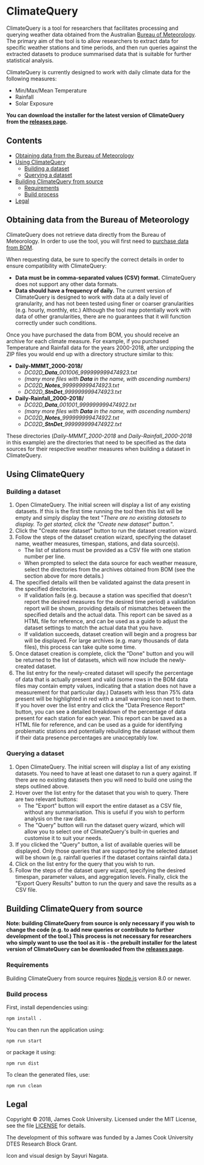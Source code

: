 ClimateQuery
=============

ClimateQuery is a tool for researchers that facilitates processing and querying weather data obtained from the Australian [Bureau of Meteorology](http://www.bom.gov.au/). The primary aim of the tool is to allow researchers to extract data for specific weather stations and time periods, and then run queries against the extracted datasets to produce summarised data that is suitable for further statistical analysis.

ClimateQuery is currently designed to work with daily climate data for the following measures:

- Min/Max/Mean Temperature
- Rainfall
- Solar Exposure

**You can download the installer for the latest version of ClimateQuery from the [releases page](https://github.com/adamrehn/ClimateQuery/releases).**


Contents
--------

- [Obtaining data from the Bureau of Meteorology](#obtaining-data-from-the-bureau-of-meteorology)
- [Using ClimateQuery](#using-climatequery)
  - [Building a dataset](#building-a-dataset)
  - [Querying a dataset](#querying-a-dataset)
- [Building ClimateQuery from source](#building-climatequery-from-source)
  - [Requirements](#requirements)
  - [Build process](#build-process)
- [Legal](#legal)


Obtaining data from the Bureau of Meteorology
---------------------------------------------

ClimateQuery does not retrieve data directly from the Bureau of Meteorology. In order to use the tool, you will first need to [purchase data from BOM](http://reg.bom.gov.au/climate/data-services/charges.shtml).

When requesting data, be sure to specify the correct details in order to ensure compatibility with ClimateQuery:

- **Data must be in comma-separated values (CSV) format.** ClimateQuery does not support any other data formats.
- **Data should have a frequency of daily.** The current version of ClimateQuery is designed to work with data at a daily level of granularity, and has not been tested using finer or coarser granularities (e.g. hourly, monthly, etc.) Although the tool may potentially work with data of other granularities, there are no guarantees that it will function correctly under such conditions.

Once you have purchased the data from BOM, you should receive an archive for each climate measure. For example, if you purchased Temperature and Rainfall data for the years 2000-2018, after unzipping the ZIP files you would end up with a directory structure similar to this:

- **Daily-MMMT_2000-2018/**
  - *DC02D_**Data**_001006_999999999474923.txt*
  - *(many more files with **Data** in the name, with ascending numbers)*
  - *DC02D_**Notes**_999999999474923.txt*
  - *DC02D_**StnDet**_999999999474923.txt*
- **Daily-Rainfall_2000-2018/**
  - *DC02D_**Data**_001001_999999999474922.txt*
  - *(many more files with **Data** in the name, with ascending numbers)*
  - *DC02D_**Notes**_999999999474922.txt*
  - *DC02D_**StnDet**_999999999474922.txt*

These directories (*Daily-MMMT_2000-2018* and *Daily-Rainfall_2000-2018* in this example) are the directories that need to be specified as the data sources for their respective weather measures when building a dataset in ClimateQuery.


Using ClimateQuery
------------------

### Building a dataset

1. Open ClimateQuery. The initial screen will display a list of any existing datasets. If this is the first time running the tool then this list will be empty and simply display the text "*There are no existing datasets to display. To get started, click the "Create new dataset" button.*".
2. Click the "Create new dataset" button to run the dataset creation wizard.
3. Follow the steps of the dataset creation wizard, specifying the dataset name, weather measures, timespan, stations, and data source(s).
    - The list of stations must be provided as a CSV file with one station number per line.
    - When prompted to select the data source for each weather measure, select the directories from the archives obtained from BOM (see the section above for more details.)
4. The specified details will then be validated against the data present in the specified directories.
    - If validation fails (e.g. because a station was specified that doesn't report the desired measures for the desired time period) a validation report will be shown, providing details of mismatches between the specified details and the actual data. This report can be saved as a HTML file for reference, and can be used as a guide to adjust the dataset settings to match the actual data that you have.
	- If validation succeeds, dataset creation will begin and a progress bar will be displayed. For large archives (e.g. many thousands of data files), this process can take quite some time.
5. Once dataset creation is complete, click the "Done" button and you will be returned to the list of datasets, which will now include the newly-created dataset.
6. The list entry for the newly-created dataset will specify the percentage of data that is actually present and valid (some rows in the BOM data files may contain empty values, indicating that a station does not have a measurement for that particular day.) Datasets with less than 75% data present will be highlighted in red with a small warning icon next to them. If you hover over the list entry and click the "Data Presence Report" button, you can see a detailed breakdown of the percentage of data present for each station for each year. This report can be saved as a HTML file for reference, and can be used as a guide for identifying problematic stations and potentially rebuilding the dataset without them if their data presence percentages are unacceptably low.

### Querying a dataset

1. Open ClimateQuery. The initial screen will display a list of any existing datasets. You need to have at least one dataset to run a query against. If there are no existing datasets then you will need to build one using the steps outlined above.
2. Hover over the list entry for the dataset that you wish to query. There are two relevant buttons:
    - The "Export" button will export the entire dataset as a CSV file, without any summarisation. This is useful if you wish to perform analysis on the raw data.
	- The "Query" button will run the dataset query wizard, which will allow you to select one of ClimateQuery's built-in queries and customise it to suit your needs.
3. If you clicked the "Query" button, a list of available queries will be displayed. Only those queries that are supported by the selected dataset will be shown (e.g. rainfall queries if the dataset contains rainfall data.)
4. Click on the list entry for the query that you wish to run.
5. Follow the steps of the dataset query wizard, specifying the desired timespan, parameter values, and aggregation levels. Finally, click the "Export Query Results" button to run the query and save the results as a CSV file.


Building ClimateQuery from source
---------------------------------

**Note: building ClimateQuery from source is only necessary if you wish to change the code (e.g. to add new queries or contribute to further development of the tool.) This process is not necessary for researchers who simply want to use the tool as it is - the prebuilt installer for the latest version of ClimateQuery can be downloaded from the [releases page](https://github.com/adamrehn/ClimateQuery/releases).**


### Requirements

Building ClimateQuery from source requires [Node.js](https://nodejs.org/) version 8.0 or newer.


### Build process

First, install dependencies using:

```
npm install .
```

You can then run the application using:

```
npm run start
```

or package it using:

```
npm run dist
```

To clean the generated files, use:

```
npm run clean
```


Legal
-----

Copyright &copy; 2018, James Cook University. Licensed under the MIT License, see the file [LICENSE](./LICENSE) for details.

The development of this software was funded by a James Cook University DTES Research Block Grant.

Icon and visual design by Sayuri Nagata.
